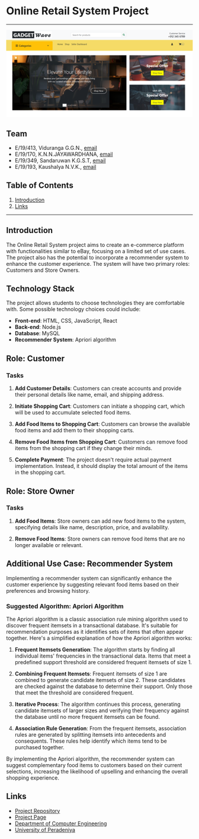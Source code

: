 # Online Retail System Project

---

<!-- 
This is a sample image, to show how to add images to your page. To learn more options, please refer [this](https://projects.ce.pdn.ac.lk/docs/faq/how-to-add-an-image/)

![Sample Image](./images/sample.png)
 -->

![Homepage Image](./images/Homepage.png)

## Team
-  E/19/413, Viduranga G.G.N., [email](mailto:e19413@eng.pdn.ac.lk)
-  E/19/170, K.N.N.JAYAWARDHANA, [email](mailto:e19170@eng.pdn.ac.lk)
-  E/19/349, Sandaruwan K.G.S.T, [email](mailto:e19349@eng.pdn.ac.lk)
-  E/19/193, Kaushalya N.V.K., [email](mailto:e19193@eng.pdn.ac.lk)

## Table of Contents
1. [Introduction](#introduction)
2. [Links](#links)

---

## Introduction

 The Online Retail System project aims to create an e-commerce platform with functionalities similar to eBay, focusing on a limited set of use cases. The project also has the potential to incorporate a recommender system to enhance the customer experience. The system will have two primary roles: Customers and Store Owners.

## Technology Stack

The project allows students to choose technologies they are comfortable with. Some possible technology choices could include:

- **Front-end**: HTML, CSS, JavaScript, React
- **Back-end**: Node.js
- **Database**: MySQL
- **Recommender System**: Apriori algorithm

## Role: Customer

### Tasks

1. **Add Customer Details**: Customers can create accounts and provide their personal details like name, email, and shipping address.

2. **Initiate Shopping Cart**: Customers can initiate a shopping cart, which will be used to accumulate selected food items.

3. **Add Food Items to Shopping Cart**: Customers can browse the available food items and add them to their shopping carts.

4. **Remove Food Items from Shopping Cart**: Customers can remove food items from the shopping cart if they change their minds.

5. **Complete Payment**: The project doesn't require actual payment implementation. Instead, it should display the total amount of the items in the shopping cart.

## Role: Store Owner

### Tasks

1. **Add Food Items**: Store owners can add new food items to the system, specifying details like name, description, price, and availability.

2. **Remove Food Items**: Store owners can remove food items that are no longer available or relevant.

## Additional Use Case: Recommender System

Implementing a recommender system can significantly enhance the customer experience by suggesting relevant food items based on their preferences and browsing history.

### Suggested Algorithm: Apriori Algorithm

The Apriori algorithm is a classic association rule mining algorithm used to discover frequent itemsets in a transactional database. It's suitable for recommendation purposes as it identifies sets of items that often appear together. Here's a simplified explanation of how the Apriori algorithm works:

1. **Frequent Itemsets Generation**: The algorithm starts by finding all individual items' frequencies in the transactional data. Items that meet a predefined support threshold are considered frequent itemsets of size 1.

2. **Combining Frequent Itemsets**: Frequent itemsets of size 1 are combined to generate candidate itemsets of size 2. These candidates are checked against the database to determine their support. Only those that meet the threshold are considered frequent.

3. **Iterative Process**: The algorithm continues this process, generating candidate itemsets of larger sizes and verifying their frequency against the database until no more frequent itemsets can be found.

4. **Association Rule Generation**: From the frequent itemsets, association rules are generated by splitting itemsets into antecedents and consequents. These rules help identify which items tend to be purchased together.

By implementing the Apriori algorithm, the recommender system can suggest complementary food items to customers based on their current selections, increasing the likelihood of upselling and enhancing the overall shopping experience.

## Links

- [Project Repository](https://github.com/cepdnaclk/e19-co227-Online-Retail-System)
- [Project Page](https://cepdnaclk.github.io/e19-co227-Online-Retail-System/)
- [Department of Computer Engineering](http://www.ce.pdn.ac.lk/)
- [University of Peradeniya](https://eng.pdn.ac.lk/)


[//]: # (Please refer this to learn more about Markdown syntax)
[//]: # (https://github.com/adam-p/markdown-here/wiki/Markdown-Cheatsheet)
